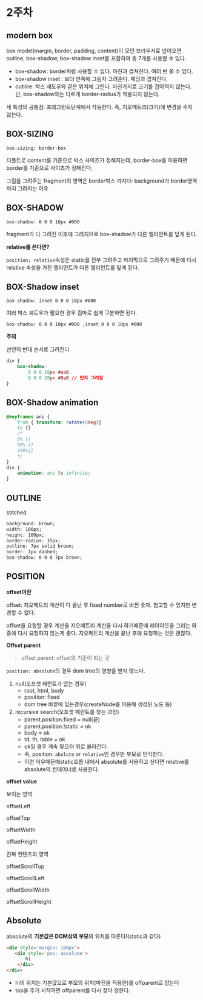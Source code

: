 # 2주차

## modern box

box model(margin, border, padding, content)이 모던 브라우저로 넘어오면 outline, box-shadow, box-shadow inset를 포함하여 총 7개를 사용할 수 있다.

* box-shadow: border처럼 사용할 수 있다. 마진과 겹쳐진다. 여러 번 쓸 수 있다.
* box-shadow inset : 보더 안쪽에 그림자 그려준다. 패딩과 겹쳐진다.
* outline: 박스 섀도우와 같은 위치에 그린다. 마찬가지로 크기를 잡아먹지 않는다. 단, box-shadow와는 다르게 border-radius가 적용되지 않는다.

세 특성의 공통점: 프래그먼트단계에서 작동한다. 즉, 지오메트리(크기)에 변경을 주지 않는다.

## BOX-SIZING

`box-sizing: border-box`

디폴트로 content를 기준으로 박스 사이즈가 정해지는데, border-box를 이용하면 border를 기준으로 사이즈가 정해진다.

그림을 그려주는 fragment의 영역은 border박스 까지다: background가 border영역까지 그려지는 이유



## BOX-SHADOW

`box-shadow: 0 0 0 10px #000`

fragment가 다 그려진 이후에 그려지므로 box-shadow가 다른 엘리먼트를 덮게 된다.

**relative를 쓴다면?**

`position; relative`속성은 static을 전부 그려주고 마지막으로 그려주기 때문에 다시 relative 속성을 가진 엘리먼트가 다른 엘리먼트를 덮게 된다.



## BOX-Shadow inset

`box-shadow: inset 0 0 0 10px #000`

여러 박스 쉐도우가 필요한 경우 컴마로 쉽게 구분하면 된다.

`box-shadow: 0 0 0 10px #000 ,inset 0 0 0 10px #000`

**주의**

선언의 반대 순서로 그려진다.

```css
div {
    box-shadow:
        0 0 0 10px #aa0,
        0 0 0 20px #0a0 // 먼저 그려짐
}
```



## BOX-Shadow animation

```css
@keyframes ani {
    from { transform: rotate(0deg)}
    to {}
    /*
    0% {}
    50% {}
    100%{}
    */
}
div {
    animation: ani 5s infinite;
}
```



## OUTLINE

stitched

```css
background: brown;
width: 100px;
height: 100px;
border-radius: 15px;
outline: 7px solid brown;
border: 1px dashed;
box-shadow: 0 0 0 7px brown;
```



## POSITION

**offset이란**

offset: 지오메트리 계산이 다 끝난 후 fixed number로 바뀐 숫자. 참고할 수 있지만 변경할 수 없다.

offset을 요청할 경우 계산을 지오메트리 계산을 다시 하기때문에 레이아웃을 그리는 와중에 다시 요청하지 않는게 좋다. 지오메트리 계산을 끝난 후에 요청하는 것은 괜찮다.



**Offset parent**

>  offset parent: offset의 기준이 되는 것

`position: absolute`의 경우 dom tree의 영향을 받지 않느다.



1. null(오프셋 패런트가 없는 경우)
   * root, html, body
   * position: fixed
   * dom tree 바깥에 있는경우(createNode를 이용해 생성된 노드 등)
2. recursive search(오프셋 페런트를 찾는 과정)
   * parent.position.fixed = null(끝)
   * parent.position.!static = ok
   * body = ok
   * td, th, table = ok
   * ok일 경우 계속 찾으러 위로 올라간다.
   * 즉, position: `abolute` or `relative`인 경우만 부모로 인식한다.
   * 이런 이유때문에static흐름 내에서 absolute를 사용하고 싶다면  relative를 absolute의 컨테이너로 사용한다.



**offset value**

보이는 영역

offsetLeft

offsetTop

offsetWidth

offsetHeight



진짜 컨텐츠의 영역

offsetScrollTop

offsetScrollLeft

offsetScrollWidth

offsetScrollHeight



## Absolute

absolute의 **기본값은 DOM상의 부모**의 위치를 따른다!(static과 같다)

```html
<div style='margin: 100px'>
   <div style='pos: absolute'>
       hi
    </div>
</div>
```

* hi의 위치는 기본값으로 부모의 위치(마진을 적용한)를 offparent르 잡는다
* top을 주기 시작하면 offparent를 다시 찾아 정한다.

